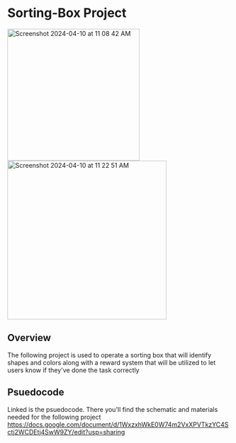 # Sorting-Box Project
<img width="298" alt="Screenshot 2024-04-10 at 11 08 42 AM" src="https://github.com/HarringtonIdahosa/Capstone4991/assets/81630373/c62842da-1547-45ad-a045-c653ea25a2a7">
<img width="359" alt="Screenshot 2024-04-10 at 11 22 51 AM" src="https://github.com/HarringtonIdahosa/Capstone4991/assets/81630373/9f5f239b-5cdc-4d6d-9601-91fd3e935356">

## Overview
The following project is used to operate a sorting box that will identify shapes and colors along with a reward system that will be utilized to let users know if they've done the task correctly
## Psuedocode 
Linked is the psuedocode. There you'll find the schematic and materials needed for the following project
https://docs.google.com/document/d/1WxzxhWkE0W74m2VxXPVTkzYC4Sctj2WCDEtj4SwW9ZY/edit?usp=sharing
